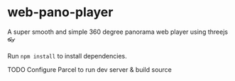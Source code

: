 # web-pano-player
A super smooth and simple 360 degree panorama web player using threejs 👓

Run `npm install` to install dependencies. 

TODO
Configure Parcel to run dev server & build source
